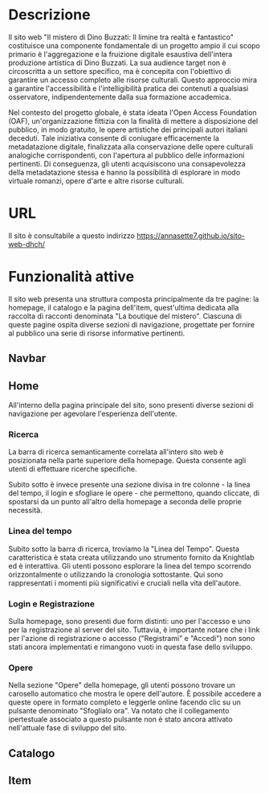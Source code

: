 # Descrizione
Il sito web "Il mistero di Dino Buzzati: Il limine tra realtà e fantastico" costituisce una componente fondamentale di un progetto ampio il cui scopo primario è l'aggregazione e la fruizione digitale esaustiva dell'intera produzione artistica di Dino Buzzati. La sua audience target non è circoscritta a un settore specifico, ma è concepita con l'obiettivo di garantire un accesso completo alle risorse culturali. Questo approccio mira a garantire l'accessibilità e l'intelligibilità pratica dei contenuti a qualsiasi osservatore, indipendentemente dalla sua formazione accademica.

Nel contesto del progetto globale, è stata ideata l'Open Access Foundation (OAF), un'organizzazione fittizia con la finalità di mettere a disposizione del pubblico, in modo gratuito, le opere artistiche dei principali autori italiani deceduti. Tale iniziativa consente di coniugare efficacemente la metadatazione digitale, finalizzata alla conservazione delle opere culturali analogiche corrispondenti, con l'apertura al pubblico delle informazioni pertinenti. Di conseguenza, gli utenti acquisiscono una consapevolezza della metadatazione stessa e hanno la possibilità di esplorare in modo virtuale romanzi, opere d'arte e altre risorse culturali.

# URL
Il sito è consultabile a questo indirizzo https://annasette7.github.io/sito-web-dhch/

# Funzionalità attive
Il sito web presenta una struttura composta principalmente da tre pagine: la homepage, il catalogo e la pagina dell'item, quest'ultima dedicata alla raccolta di racconti denominata "La boutique del mistero". Ciascuna di queste pagine ospita diverse sezioni di navigazione, progettate per fornire al pubblico una serie di risorse informative pertinenti.

## Navbar

## Home
All'interno della pagina principale del sito, sono presenti diverse sezioni di navigazione per agevolare l'esperienza dell'utente.

### Ricerca
La barra di ricerca semanticamente correlata all'intero sito web è posizionata nella parte superiore della homepage. Questa consente agli utenti di effettuare ricerche specifiche.

Subito sotto è invece presente una sezione divisa in tre colonne - la linea del tempo, il login e sfogliare le opere - che permettono, quando cliccate, di spostarsi da un punto all'altro della homepage a seconda delle proprie necessità.

### Linea del tempo
Subito sotto la barra di ricerca, troviamo la "Linea del Tempo". Questa caratteristica è stata creata utilizzando uno strumento fornito da Knightlab ed è interattiva. Gli utenti possono esplorare la linea del tempo scorrendo orizzontalmente o utilizzando la cronologia sottostante. Qui sono rappresentati i momenti più significativi e cruciali nella vita dell'autore.

### Login e Registrazione
Sulla homepage, sono presenti due form distinti: uno per l'accesso e uno per la registrazione al server del sito. Tuttavia, è importante notare che i link per l'azione di registrazione o accesso ("Registrami" e "Accedi") non sono stati ancora implementati e rimangono vuoti in questa fase dello sviluppo.

### Opere
Nella sezione "Opere" della homepage, gli utenti possono trovare un carosello automatico che mostra le opere dell'autore. È possibile accedere a queste opere in formato completo e leggerle online facendo clic su un pulsante denominato "Sfoglialo ora". Va notato che il collegamento ipertestuale associato a questo pulsante non è stato ancora attivato nell'attuale fase di sviluppo del sito.

## Catalogo


## Item
